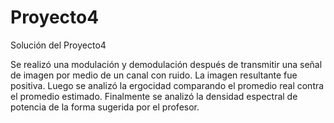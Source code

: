 # Proyecto4
Solución del Proyecto4

Se realizó una modulación y demodulación después de transmitir una señal de imagen por medio de un canal con ruido.
La imagen resultante fue positiva.
Luego se analizó la ergocidad comparando el promedio real contra el promedio estimado.
Finalmente se analizó la densidad espectral de potencia de la forma sugerida por el profesor.
